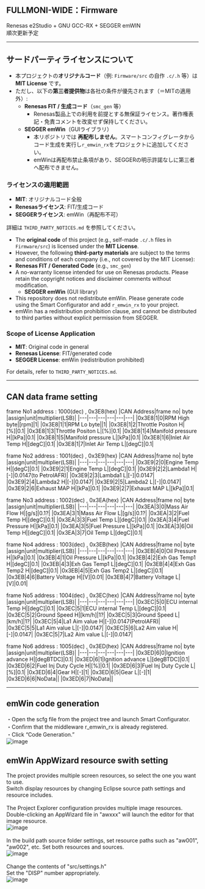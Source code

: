 ## FULLMONI-WIDE：Firmware
Renesas e2Studio + GNU GCC-RX + SEGGER emWIN<br>
順次更新予定
***
## サードパーティライセンスについて
- 本プロジェクトの**オリジナルコード**（例: `Firmware/src` の自作 `.c/.h` 等）は **MIT License** です。  
- ただし、以下の**第三者提供物**は各社の条件が優先されます（＝MITの適用外）:
  - **Renesas FIT / 生成コード**（`smc_gen` 等）  
    - Renesas製品上での利用を前提とする無保証ライセンス。著作権表記・免責コメントを改変せず保持してください。
  - **SEGGER emWin**（GUIライブラリ）  
    - 本リポジトリでは **再配布しません**。スマートコンフィグレータからコード生成を実行し`r_emwin_rx`をプロジェクトに追加してください。
    - emWinは再配布禁止条項があり、SEGGERの明示許諾なしに第三者へ配布できません。
### ライセンスの適用範囲
- **MIT**: オリジナルコード全般  
- **Renesasライセンス**: FIT/生成コード  
- **SEGGERライセンス**: emWin（再配布不可）

詳細は `THIRD_PARTY_NOTICES.md` を参照してください。

- The **original code** of this project (e.g., self-made `.c/.h` files in `Firmware/src`) is licensed under the **MIT License**.
- However, the following **third-party materials** are subject to the terms and conditions of each company (i.e., not covered by the MIT License):
- **Renesas FIT / Generated Code** (e.g., `smc_gen`)
- A no-warranty license intended for use on Renesas products. Please retain the copyright notices and disclaimer comments without modification.
  - **SEGGER emWin** (GUI library)
- This repository does not redistribute emWin. Please generate code using the Smart Configurator and add `r_emwin_rx` to your project.
- emWin has a redistribution prohibition clause, and cannot be distributed to third parties without explicit permission from SEGGER.
### Scope of License Application
- **MIT**: Original code in general
- **Renesas License**: FIT/generated code
- **SEGGER License**: emWin (redistribution prohibited)

For details, refer to `THIRD_PARTY_NOTICES.md`.

***
## CAN data frame setting
frame No1 address : 1000(dec) , 0x3E8(hex)
|CAN Address|frame no| byte |assign|unit|multiplier(LSB)|
|---|---|---|---|---|---|
|0x3E8|1|0|RPM High byte|[rpm]|1|
|0x3E8|1|1|RPM Lo byte||1|
|0x3E8|1|2|Throttle Positon H|[%]|0.1|
|0x3E8|1|3|Throttle Positon L|[%]|0.1|
|0x3E8|1|4|Manifold pressure H|[kPa]|0.1|
|0x3E8|1|5|Manifold pressure L|[kPa]|0.1|
|0x3E8|1|6|Inlet Air Temp H|[degC]|0.1|
|0x3E8|1|7|Inlet Air Temp L|[degC]|0.1|

frame No2 address : 1001(dec) , 0x3E9(hex)
|CAN Address|frame no| byte |assign|unit|multiplier(LSB)|
|---|---|---|---|---|---|
|0x3E9|2|0|Engine Temp H|[degC]|0.1|
|0x3E9|2|1|Engine Temp L|[degC]|0.1|
|0x3E9|2|2|Lambda1 H|[-]|0.0147(to PetrolAFR)|
|0x3E9|2|3|Lambda1 L|[-]|0.0147|
|0x3E9|2|4|Lambda2 H|[-]|0.0147|
|0x3E9|2|5|Lambda2 L|[-]|0.0147|
|0x3E9|2|6|Exhaust MAP H|[kPa]|0.1|
|0x3E9|2|7|Exhaust MAP L|[kPa]|0.1|


frame No3 address : 1002(dec) , 0x3EA(hex)
|CAN Address|frame no| byte |assign|unit|multiplier(LSB)|
|---|---|---|---|---|---|
|0x3EA|3|0|Mass Air Flow H|[g/s]|0.1?|
|0x3EA|3|1|Mass Air Flow L|[g/s]|0.1?|
|0x3EA|3|2|Fuel Temp H|[degC]|0.1|
|0x3EA|3|3|Fuel Temp L|[degC]|0.1|
|0x3EA|3|4|Fuel Pressure H|[kPa]|0.1|
|0x3EA|3|5|Fuel Pressure L|[kPa]|0.1|
|0x3EA|3|6|Oil Temp H|[degC]|0.1|
|0x3EA|3|7|Oil Temp L|[degC]|0.1|

frame No4 address : 1003(dec) , 0x3EB(hex)
|CAN Address|frame no| byte |assign|unit|multiplier(LSB)|
|---|---|---|---|---|---|
|0x3EB|4|0|Oil Pressure H|[kPa]|0.1|
|0x3EB|4|1|Oil Pressure L|[kPa]|0.1|
|0x3EB|4|2|Exh Gas Temp1 H|[degC]|0.1|
|0x3EB|4|3|Exh Gas Temp1 L|[degC]|0.1|
|0x3EB|4|4|Exh Gas Temp2 H|[degC]|0.1|
|0x3EB|4|5|Exh Gas Temp2 L|[degC]|0.1|
|0x3EB|4|6|Battery Voltage H|[V]|0.01|
|0x3EB|4|7|Battery Voltage L|[V]|0.01|

frame No5 address : 1004(dec) , 0x3EC(hex)
|CAN Address|frame no| byte |assign|unit|multiplier(LSB)|
|---|---|---|---|---|---|
|0x3EC|5|0|ECU internal Temp H|[degC]|0.1|
|0x3EC|5|1|ECU internal Temp L|[degC]|0.1|
|0x3EC|5|2|Ground Speed H|[km/h]|1?|
|0x3EC|5|3|Ground Speed L|[km/h]|1?|
|0x3EC|5|4|La1 Aim value H|[-]|0.0147(PetrolAFR)|
|0x3EC|5|5|La1 Aim value L|[-]|0.0147|
|0x3EC|5|6|La2 Aim value H|[-]|0.0147|
|0x3EC|5|7|La2 Aim value L|[-]|0.0147|

frame No6 address : 1005(dec) , 0x3ED(hex)
|CAN Address|frame no| byte |assign|unit|multiplier(LSB)|
|---|---|---|---|---|---|
|0x3ED|6|0|Ignition advance H|[degBTDC]|0.1|
|0x3ED|6|1|Ignition advance L|[degBTDC]|0.1|
|0x3ED|6|2|Fuel Inj Duty Cycle H|[%]|0.1|
|0x3ED|6|3|Fuel Inj Duty Cycle L|[%]|0.1|
|0x3ED|6|4|Gear H|[-]|1|
|0x3ED|6|5|Gear L|[-]|1|
|0x3ED|6|6|NoData||
|0x3ED|6|7|NoData||
***
## emWin code generation
・Open the scfg file from the project tree and launch Smart Configurator.<br>
・Confirm that the middleware r_emwin_rx is already registered.<br>
・Click “Code Generation.”<br>
![image](https://github.com/user-attachments/assets/01f0507d-a2b9-420b-afb1-4e5bb2bbb660)<br>
## emWin AppWizard resource swith setting
The project provides multiple screen resources, so select the one you want to use.<br>
Switch display resources by changing Eclipse source path settings and resource includes.<br>
<br>
The Project Explorer configuration provides multiple image resources.<br>
Double-clicking an AppWizard file in "awxxx" will launch the editor for that image resource.<br>
![image](https://github.com/user-attachments/assets/50a501ed-c50e-4862-8025-8d1785cb3be7)<br>
<br>
In the build path source folder settings, set resource paths such as "aw001", "aw002", etc. Set both resources and sources.<br>
![image](https://github.com/user-attachments/assets/c7a7df58-1156-43a7-99f1-0c031d55beeb)<br>
<br>
Change the contents of "src/settings.h"<br>
Set the "DISP" number appropriately.<br>
![image](https://github.com/user-attachments/assets/4bc4fe29-edbc-4c54-9ac6-5f0a8b6d810b)<br>
